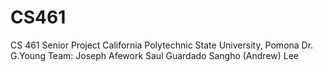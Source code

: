 CS461
=====

CS 461 Senior Project
California Polytechnic State University, Pomona
Dr. G.Young
Team: Joseph Afework
      Saul Guardado
      Sangho (Andrew) Lee
      